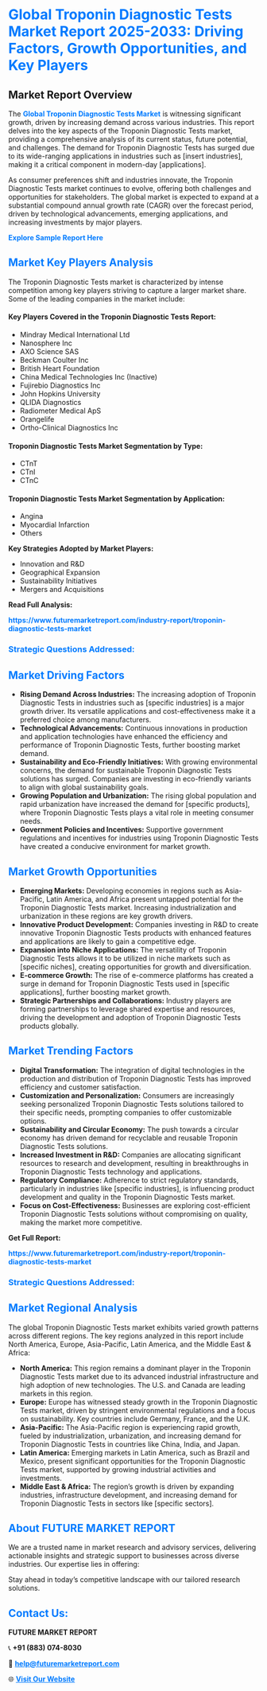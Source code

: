 <h1 style="color: #007BFF;">Global Troponin Diagnostic Tests Market Report 2025-2033: Driving Factors, Growth Opportunities, and Key Players</h1>

<section id="overview">
<h2>Market Report Overview</h2>
<p>The <a href="https://www.futuremarketreport.com/industry-report/troponin-diagnostic-tests-market" style="color: #007BFF; text-decoration: none;"><strong>Global Troponin Diagnostic Tests Market</strong></a> is witnessing significant growth, driven by increasing demand across various industries. This report delves into the key aspects of the Troponin Diagnostic Tests market, providing a comprehensive analysis of its current status, future potential, and challenges. The demand for Troponin Diagnostic Tests has surged due to its wide-ranging applications in industries such as [insert industries], making it a critical component in modern-day [applications].</p>
<p>As consumer preferences shift and industries innovate, the Troponin Diagnostic Tests market continues to evolve, offering both challenges and opportunities for stakeholders. The global market is expected to expand at a substantial compound annual growth rate (CAGR) over the forecast period, driven by technological advancements, emerging applications, and increasing investments by major players.</p>
</section>

<section id="overview">
<p><a href="https://www.futuremarketreport.com/request-sample/reportId=53766" style="color: #007BFF; text-decoration: none;"><strong>Explore Sample Report Here</strong></a></p>
</section>

<section id="key-players">
<h2 style="color: #007BFF;">Market Key Players Analysis</h2>
<p>The Troponin Diagnostic Tests market is characterized by intense competition among key players striving to capture a larger market share. Some of the leading companies in the market include:</p>
<h4>Key Players Covered in the Troponin Diagnostic Tests Report:</h4>
<ul><li>Mindray Medical International Ltd</li><li>Nanosphere Inc</li><li>AXO Science SAS</li><li>Beckman Coulter Inc</li><li>British Heart Foundation</li><li>China Medical Technologies Inc (Inactive)</li><li>Fujirebio Diagnostics Inc</li><li>John Hopkins University</li><li>QLIDA Diagnostics</li><li>Radiometer Medical ApS</li><li>Orangelife</li><li>Ortho-Clinical Diagnostics Inc</li></ul>
<h4>Troponin Diagnostic Tests Market Segmentation by Type:</h4>
<ul><li>CTnT</li><li>CTnI</li><li>CTnC</li></ul>

<h4>Troponin Diagnostic Tests Market Segmentation by Application:</h4>
<ul><li>Angina</li><li>Myocardial Infarction</li><li>Others</li></ul>
<p><strong>Key Strategies Adopted by Market Players:</strong></p>
<ul>
<li>Innovation and R&D</li>
<li>Geographical Expansion</li>
<li>Sustainability Initiatives</li>
<li>Mergers and Acquisitions</li>
</ul>
</section>

<section>
<p><strong>Read Full Analysis: </strong></p><a href="https://www.futuremarketreport.com/industry-report/troponin-diagnostic-tests-market" style="color: #007BFF; text-decoration: none;"><strong>https://www.futuremarketreport.com/industry-report/troponin-diagnostic-tests-market</strong></a>
<h3 style="color: #007BFF;">Strategic Questions Addressed:</h3>
</section>

<section id="driving-factors">
<h2 style="color: #007BFF;">Market Driving Factors</h2>
<ul>
<li><strong>Rising Demand Across Industries:</strong> The increasing adoption of Troponin Diagnostic Tests in industries such as [specific industries] is a major growth driver. Its versatile applications and cost-effectiveness make it a preferred choice among manufacturers.</li>
<li><strong>Technological Advancements:</strong> Continuous innovations in production and application technologies have enhanced the efficiency and performance of Troponin Diagnostic Tests, further boosting market demand.</li>
<li><strong>Sustainability and Eco-Friendly Initiatives:</strong> With growing environmental concerns, the demand for sustainable Troponin Diagnostic Tests solutions has surged. Companies are investing in eco-friendly variants to align with global sustainability goals.</li>
<li><strong>Growing Population and Urbanization:</strong> The rising global population and rapid urbanization have increased the demand for [specific products], where Troponin Diagnostic Tests plays a vital role in meeting consumer needs.</li>
<li><strong>Government Policies and Incentives:</strong> Supportive government regulations and incentives for industries using Troponin Diagnostic Tests have created a conducive environment for market growth.</li>
</ul>
</section>

<section id="growth-opportunities">
<h2 style="color: #007BFF;">Market Growth Opportunities</h2>
<ul>
<li><strong>Emerging Markets:</strong> Developing economies in regions such as Asia-Pacific, Latin America, and Africa present untapped potential for the Troponin Diagnostic Tests market. Increasing industrialization and urbanization in these regions are key growth drivers.</li>
<li><strong>Innovative Product Development:</strong> Companies investing in R&D to create innovative Troponin Diagnostic Tests products with enhanced features and applications are likely to gain a competitive edge.</li>
<li><strong>Expansion into Niche Applications:</strong> The versatility of Troponin Diagnostic Tests allows it to be utilized in niche markets such as [specific niches], creating opportunities for growth and diversification.</li>
<li><strong>E-commerce Growth:</strong> The rise of e-commerce platforms has created a surge in demand for Troponin Diagnostic Tests used in [specific applications], further boosting market growth.</li>
<li><strong>Strategic Partnerships and Collaborations:</strong> Industry players are forming partnerships to leverage shared expertise and resources, driving the development and adoption of Troponin Diagnostic Tests products globally.</li>
</ul>
</section>

<section id="trending-factors">
<h2 style="color: #007BFF;">Market Trending Factors</h2>
<ul>
<li><strong>Digital Transformation:</strong> The integration of digital technologies in the production and distribution of Troponin Diagnostic Tests has improved efficiency and customer satisfaction.</li>
<li><strong>Customization and Personalization:</strong> Consumers are increasingly seeking personalized Troponin Diagnostic Tests solutions tailored to their specific needs, prompting companies to offer customizable options.</li>
<li><strong>Sustainability and Circular Economy:</strong> The push towards a circular economy has driven demand for recyclable and reusable Troponin Diagnostic Tests solutions.</li>
<li><strong>Increased Investment in R&D:</strong> Companies are allocating significant resources to research and development, resulting in breakthroughs in Troponin Diagnostic Tests technology and applications.</li>
<li><strong>Regulatory Compliance:</strong> Adherence to strict regulatory standards, particularly in industries like [specific industries], is influencing product development and quality in the Troponin Diagnostic Tests market.</li>
<li><strong>Focus on Cost-Effectiveness:</strong> Businesses are exploring cost-efficient Troponin Diagnostic Tests solutions without compromising on quality, making the market more competitive.</li>
</ul>
</section>

<section>
<p><strong>Get Full Report: </strong></p><a href="https://www.futuremarketreport.com/industry-report/troponin-diagnostic-tests-market" style="color: #007BFF; text-decoration: none;"><strong>https://www.futuremarketreport.com/industry-report/troponin-diagnostic-tests-market</strong></a>
<h3 style="color: #007BFF;">Strategic Questions Addressed:</h3>
</section>


<section id="regional-analysis">
<h2 style="color: #007BFF;">Market Regional Analysis</h2>
<p>The global Troponin Diagnostic Tests market exhibits varied growth patterns across different regions. The key regions analyzed in this report include North America, Europe, Asia-Pacific, Latin America, and the Middle East & Africa:</p>
<ul>
<li><strong>North America:</strong> This region remains a dominant player in the Troponin Diagnostic Tests market due to its advanced industrial infrastructure and high adoption of new technologies. The U.S. and Canada are leading markets in this region.</li>
<li><strong>Europe:</strong> Europe has witnessed steady growth in the Troponin Diagnostic Tests market, driven by stringent environmental regulations and a focus on sustainability. Key countries include Germany, France, and the U.K.</li>
<li><strong>Asia-Pacific:</strong> The Asia-Pacific region is experiencing rapid growth, fueled by industrialization, urbanization, and increasing demand for Troponin Diagnostic Tests in countries like China, India, and Japan.</li>
<li><strong>Latin America:</strong> Emerging markets in Latin America, such as Brazil and Mexico, present significant opportunities for the Troponin Diagnostic Tests market, supported by growing industrial activities and investments.</li>
<li><strong>Middle East & Africa:</strong> The region’s growth is driven by expanding industries, infrastructure development, and increasing demand for Troponin Diagnostic Tests in sectors like [specific sectors].</li>
</ul>
</section>

<footer>
<h2 style="color: #007BFF;">About FUTURE MARKET REPORT</h2>
<p>We are a trusted name in market research and advisory services, delivering actionable insights and strategic support to businesses across diverse industries. Our expertise lies in offering:</p>

<p>Stay ahead in today’s competitive landscape with our tailored research solutions.</p>

<h2 style="color: #007BFF;">Contact Us:</h2>
<p><strong>FUTURE MARKET REPORT</strong></p>
<p>📞 <strong>+91 (883) 074-8030</strong></p>
<p>📧 <strong><a href="mailto:help@futuremarketreport.com" style="color: #007BFF;">help@futuremarketreport.com</a></strong></p>
<p>🌐 <strong><a href="https://www.futuremarketreport.com/" style="color: #007BFF;">Visit Our Website</a></strong></p>
</footer>